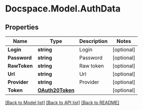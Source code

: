# Docspace.Model.AuthData

## Properties

Name | Type | Description | Notes
------------ | ------------- | ------------- | -------------
**Login** | **string** | Login | [optional] 
**Password** | **string** | Password | [optional] 
**RawToken** | **string** | Raw token | [optional] 
**Url** | **string** | Url | [optional] 
**Provider** | **string** | Provider | [optional] 
**Token** | [**OAuth20Token**](OAuth20Token.md) |  | [optional] 

[[Back to Model list]](../README.md#documentation-for-models) [[Back to API list]](../README.md#documentation-for-api-endpoints) [[Back to README]](../README.md)

